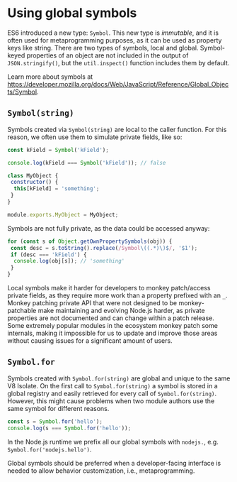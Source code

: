 # Using global symbols

ES6 introduced a new type: `Symbol`. This new type is _immutable_, and
it is often used for metaprogramming purposes, as it can be used as
property keys like string. There are two types of
symbols, local and global.
Symbol-keyed properties of an object are not included in the output of
`JSON.stringify()`, but the `util.inspect()` function includes them by
default.

Learn more about symbols at
<https://developer.mozilla.org/docs/Web/JavaScript/Reference/Global_Objects/Symbol>.

## `Symbol(string)`

Symbols created via `Symbol(string)` are local to the caller function.
For this reason, we often use them to simulate private fields, like so:

```js
const kField = Symbol('kField');

console.log(kField === Symbol('kField')); // false

class MyObject {
 constructor() {
  this[kField] = 'something';
 }
}

module.exports.MyObject = MyObject;
```

Symbols are not fully private, as the data could be accessed anyway:

```js
for (const s of Object.getOwnPropertySymbols(obj)) {
 const desc = s.toString().replace(/Symbol\((.*)\)$/, '$1');
 if (desc === 'kField') {
  console.log(obj[s]); // 'something'
 }
}
```

Local symbols make it harder for developers to monkey patch/access
private fields, as they require more work than a property prefixed
with an `_`. Monkey patching private API that were not designed to be
monkey-patchable make maintaining and evolving Node.js harder, as private
properties are not documented and can change within a patch release.
Some extremely popular modules in the ecosystem monkey patch some
internals, making it impossible for us to update and improve those
areas without causing issues for a significant amount of users.

## `Symbol.for`

Symbols created with `Symbol.for(string)` are global and unique to the
same V8 Isolate. On the first call to `Symbol.for(string)` a symbol is
stored in a global registry and easily retrieved for every call of
`Symbol.for(string)`. However, this might cause problems when two module
authors use the same symbol
for different reasons.

```js
const s = Symbol.for('hello');
console.log(s === Symbol.for('hello'));
```

In the Node.js runtime we prefix all our global symbols with `nodejs.`,
e.g. `Symbol.for('nodejs.hello')`.

Global symbols should be preferred when a developer-facing interface is
needed to allow behavior customization, i.e., metaprogramming.
